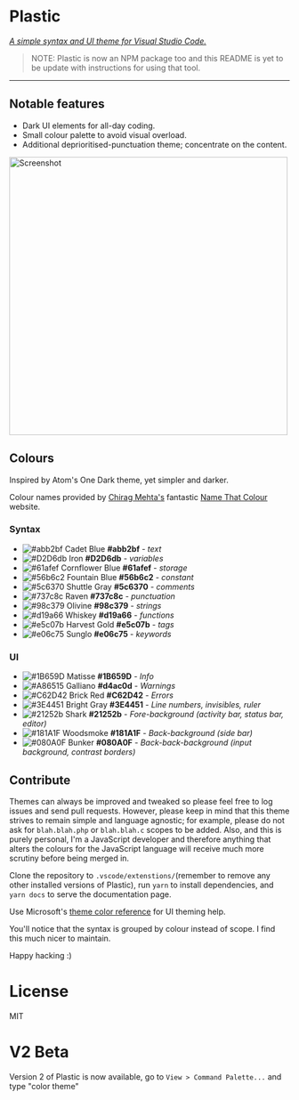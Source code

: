 # Plastic

_[A simple syntax and UI theme for Visual Studio Code.](http://wstone.io/plastic/)_

> NOTE: Plastic is now an NPM package too and this README is yet to be update
> with instructions for using that tool.

---

## Notable features

* Dark UI elements for all-day coding.
* Small colour palette to avoid visual overload.
* Additional deprioritised-punctuation theme; concentrate on the content.

<a href="https://raw.githubusercontent.com/will-stone/plastic/master/docs/screenshot-min.png" target="_blank"><img src="https://raw.githubusercontent.com/will-stone/plastic/master/docs/screenshot-min.png" width="500" alt="Screenshot"></a>

## Colours

Inspired by Atom's One Dark theme, yet simpler and darker.

Colour names provided by [Chirag Mehta's](http://chir.ag/about) fantastic
[Name That Colour](http://chir.ag/projects/name-that-color/) website.

### Syntax

* ![#abb2bf](https://placehold.it/15/abb2bf/000000?text=+) Cadet Blue
  **#abb2bf** - _text_
* ![#D2D6db](https://placehold.it/15/D2D6db/000000?text=+) Iron **#D2D6db** -
  _variables_
* ![#61afef](https://placehold.it/15/61afef/000000?text=+) Cornflower Blue
  **#61afef** - _storage_
* ![#56b6c2](https://placehold.it/15/56b6c2/000000?text=+) Fountain Blue
  **#56b6c2** - _constant_
* ![#5c6370](https://placehold.it/15/5c6370/000000?text=+) Shuttle Gray
  **#5c6370** - _comments_
* ![#737c8c](https://placehold.it/15/737c8c/000000?text=+) Raven **#737c8c** -
  _punctuation_
* ![#98c379](https://placehold.it/15/98c379/000000?text=+) Olivine **#98c379** -
  _strings_
* ![#d19a66](https://placehold.it/15/d19a66/000000?text=+) Whiskey **#d19a66** -
  _functions_
* ![#e5c07b](https://placehold.it/15/e5c07b/000000?text=+) Harvest Gold
  **#e5c07b** - _tags_
* ![#e06c75](https://placehold.it/15/e06c75/000000?text=+) Sunglo **#e06c75** -
  _keywords_

### UI

* ![#1B659D](https://placehold.it/15/1B659D/000000?text=+) Matisse **#1B659D** -
  _Info_
* ![#A86515](https://placehold.it/15/d4ac0d/000000?text=+) Galliano
  **#d4ac0d** - _Warnings_
* ![#C62D42](https://placehold.it/15/C62D42/000000?text=+) Brick Red
  **#C62D42** - _Errors_
* ![#3E4451](https://placehold.it/15/3E4451/000000?text=+) Bright Gray
  **#3E4451** - _Line numbers, invisibles, ruler_
* ![#21252b](https://placehold.it/15/21252b/000000?text=+) Shark **#21252b** -
  _Fore-background (activity bar, status bar, editor)_
* ![#181A1F](https://placehold.it/15/181A1F/000000?text=+) Woodsmoke
  **#181A1F** - _Back-background (side bar)_
* ![#080A0F](https://placehold.it/15/080A0F/000000?text=+) Bunker **#080A0F** -
  _Back-back-background (input background, contrast borders)_

## Contribute

Themes can always be improved and tweaked so please feel free to log issues and
send pull requests. However, please keep in mind that this theme strives to
remain simple and language agnostic; for example, please do not ask for
`blah.blah.php` or `blah.blah.c` scopes to be added. Also, and this is purely
personal, I'm a JavaScript developer and therefore anything that alters the
colours for the JavaScript language will receive much more scrutiny before being
merged in.

Clone the repository to `.vscode/extenstions/`(remember to remove any other
installed versions of Plastic), run `yarn` to install dependencies, and
`yarn docs` to serve the documentation page.

Use Microsoft's
[theme color reference](https://code.visualstudio.com/docs/getstarted/theme-color-reference)
for UI theming help.

You'll notice that the syntax is grouped by colour instead of scope. I find this
much nicer to maintain.

Happy hacking :)

# License

MIT

# V2 Beta

Version 2 of Plastic is now available, go to `View > Command Palette...` and
type "color theme"
